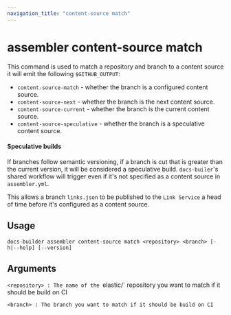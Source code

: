 ```yaml
---
navigation_title: "content-source match"
---
```


# assembler content-source match

This command is used to match a repository and branch to a content source it will emit the following `$GITHUB_OUTPUT`:

* `content-source-match` - whether the branch is a configured content source.
* `content-source-next` - whether the branch is the next content source.
* `content-source-current` - whether the branch is the current content source.
* `content-source-speculative` - whether the branch is a speculative content source.

#### Speculative builds

If branches follow semantic versioning, if a branch is cut that is greater than the current version, it will be considered a speculative build.
`docs-builer`'s shared workflow will trigger even if it's not specified as a content source in `assembler.yml`.

This allows a branch `links.json` to be published to the `Link Service` a head of time before it's configured as a content source.

## Usage

```
docs-builder assembler content-source match <repository> <branch> [-h|--help] [--version]
```

## Arguments

`<repository>
: The name of the `elastic/<repository>` repository you want to match if it should be build on CI

`<branch>
: The branch you want to match if it should be build on CI`